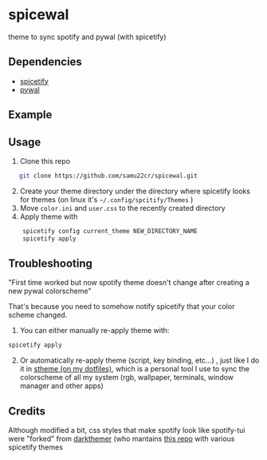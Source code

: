 # spicewal
theme to sync spotify and pywal (with spicetify)

## Dependencies
- [spicetify](https://spicetify.app/)
- [pywal](https://github.com/dylanaraps/pywal)

## Example

## Usage
1. Clone this repo
 ```bash
    git clone https://github.com/samu22cr/spicewal.git 
 ```
2. Create your theme directory under the directory where spicetify looks for themes (on linux it's `~/.config/spcitify/Themes` )
3. Move `color.ini` and `user.css` to the recently created directory
4. Apply theme with
```bash
    spicetify config current_theme NEW_DIRECTORY_NAME 
    spicetify apply
```
 ## Troubleshooting

"First time worked but now spotify theme doesn't change after
creating a new pywal colorscheme"

That's because you need to somehow notify spicetify that your color
scheme changed.
1) You can either manually re-apply theme with:
```bash
spicetify apply
```
2) Or automatically re-apply theme (script, key binding, etc...)
, just like I do it in [stheme (on my dotfiles)](https://github.com/samu22cr/dotfiles), which
is a personal tool I use to sync the colorscheme of all my system (rgb,
wallpaper, terminals, window manager and other apps)


## Credits
Although modified a bit, css styles that make spotify look like spotify-tui were "forked" from [darkthemer](https://github.com/darkthemer)
(who mantains [this repo](https://github.com/darkthemer/spicetify-themes) with various spicetify themes 
